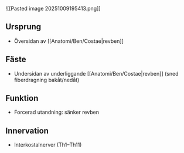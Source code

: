 ![[Pasted image 20251009195413.png]]
## Ursprung
- Översidan av [[Anatomi/Ben/Costae|revben]]

## Fäste
- Undersidan av underliggande [[Anatomi/Ben/Costae|revben]] (sned fiberdragning bakåt/nedåt)

## Funktion
- Forcerad utandning: sänker revben

## Innervation
- Interkostalnerver (Th1–Th11)
